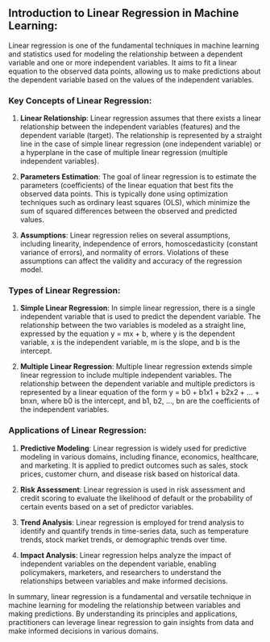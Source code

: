## Introduction to Linear Regression in Machine Learning:

Linear regression is one of the fundamental techniques in machine learning and statistics used for modeling the relationship between a dependent variable and one or more independent variables. It aims to fit a linear equation to the observed data points, allowing us to make predictions about the dependent variable based on the values of the independent variables.

### Key Concepts of Linear Regression:

1. **Linear Relationship**: Linear regression assumes that there exists a linear relationship between the independent variables (features) and the dependent variable (target). The relationship is represented by a straight line in the case of simple linear regression (one independent variable) or a hyperplane in the case of multiple linear regression (multiple independent variables).

2. **Parameters Estimation**: The goal of linear regression is to estimate the parameters (coefficients) of the linear equation that best fits the observed data points. This is typically done using optimization techniques such as ordinary least squares (OLS), which minimize the sum of squared differences between the observed and predicted values.

3. **Assumptions**: Linear regression relies on several assumptions, including linearity, independence of errors, homoscedasticity (constant variance of errors), and normality of errors. Violations of these assumptions can affect the validity and accuracy of the regression model.

### Types of Linear Regression:

1. **Simple Linear Regression**: In simple linear regression, there is a single independent variable that is used to predict the dependent variable. The relationship between the two variables is modeled as a straight line, expressed by the equation y = mx + b, where y is the dependent variable, x is the independent variable, m is the slope, and b is the intercept.

2. **Multiple Linear Regression**: Multiple linear regression extends simple linear regression to include multiple independent variables. The relationship between the dependent variable and multiple predictors is represented by a linear equation of the form y = b0 + b1x1 + b2x2 + ... + bnxn, where b0 is the intercept, and b1, b2, ..., bn are the coefficients of the independent variables.

### Applications of Linear Regression:

1. **Predictive Modeling**: Linear regression is widely used for predictive modeling in various domains, including finance, economics, healthcare, and marketing. It is applied to predict outcomes such as sales, stock prices, customer churn, and disease risk based on historical data.

2. **Risk Assessment**: Linear regression is used in risk assessment and credit scoring to evaluate the likelihood of default or the probability of certain events based on a set of predictor variables.

3. **Trend Analysis**: Linear regression is employed for trend analysis to identify and quantify trends in time-series data, such as temperature trends, stock market trends, or demographic trends over time.

4. **Impact Analysis**: Linear regression helps analyze the impact of independent variables on the dependent variable, enabling policymakers, marketers, and researchers to understand the relationships between variables and make informed decisions.

In summary, linear regression is a fundamental and versatile technique in machine learning for modeling the relationship between variables and making predictions. By understanding its principles and applications, practitioners can leverage linear regression to gain insights from data and make informed decisions in various domains.

